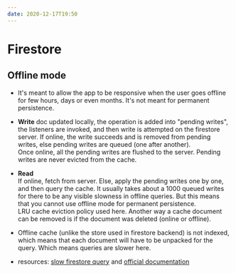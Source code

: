 ```yaml
---
date: 2020-12-17T19:50
---
```


# Firestore

## Offline mode
- It's meant to allow the app to be responsive when the user goes offline for few hours, days or even months. It's not meant for permanent persistence.
- **Write**
doc updated locally, the operation is added into "pending writes", the listeners are invoked, and then write is attempted on the firestore server. If online, the write succeeds and is removed from pending writes, else pending writes are queued (one after another).  
Once online, all the pending writes are flushed to the server.  Pending writes are never evicted from the cache.
- **Read**  
If online, fetch from server. Else, apply the pending writes one by one, and then query the cache. It usually takes about a 1000 queued writes for there to be any visible slowness in offline queries. But this means that you cannot use offline mode for permanent persistence.  
LRU cache eviction policy used here. Another way a cache document can be removed is if the document was deleted (online or offline).
- Offline cache (unlike the store used in firestore backend) is not indexed, which means that each document will have to be unpacked for the query. Which means queries are slower here.

- resources: [slow firestore query](slow) and [official documentation](https://cloud.google.com/firestore/docs/manage-data/enable-offline)




